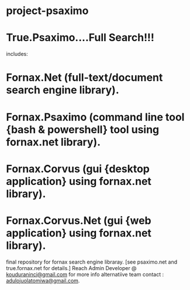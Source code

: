# project-psaximo
# True.Psaximo....Full Search!!!

includes:

# Fornax.Net (full-text/document search engine library).
# Fornax.Psaximo (command line tool {bash & powershell} tool using fornax.net library).
# Fornax.Corvus (gui {desktop application} using fornax.net library).
# Fornax.Corvus.Net (gui {web application} using fornax.net library).

<!---- ARCHITECTURE
~ [Fornax.Net] - Core Library.
~ [Fornax.Net.Util] - Utilities & Support libraries.
~ [Fornax.Net.Util.IO]
~ [Fornax.Net.Util.Threading]
~ [Fornax.Net.Util.Linq]
~ [Fornax.Net.Util.Collections]
~ [Fornax.Net.Util.Security]
~ [Fornax.Net.Util.Security.Cryptography]
~ [Fornax.Net.Util.Text]
~ [Fornax.Net.Util.System]
~ [Fornax.Net.Util.Runtime]
~ [Fornax.Net.Util.Runtime.Cache]
~ [Fornax.Net.Util.Runtime.Logging]
--->
final repository for fornax search engine libraray. [see psaximo.net and true.fornax.net for details.] 
Reach Admin Developer @ kouduraninci@gmail.com for more info
alternatiive team contact : adulojuolatomiwa@gmail.com.
